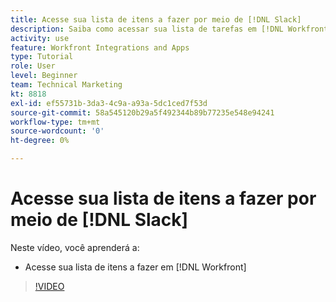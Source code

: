 ```yaml
---
title: Acesse sua lista de itens a fazer por meio de [!DNL Slack]
description: Saiba como acessar sua lista de tarefas em [!DNL Workfront]
activity: use
feature: Workfront Integrations and Apps
type: Tutorial
role: User
level: Beginner
team: Technical Marketing
kt: 8818
exl-id: ef55731b-3da3-4c9a-a93a-5dc1ced7f53d
source-git-commit: 58a545120b29a5f492344b89b77235e548e94241
workflow-type: tm+mt
source-wordcount: '0'
ht-degree: 0%

---
```


# Acesse sua lista de itens a fazer por meio de [!DNL Slack]

Neste vídeo, você aprenderá a:

* Acesse sua lista de itens a fazer em [!DNL Workfront]

>[!VIDEO](https://video.tv.adobe.com/v/335118/?quality=12)
